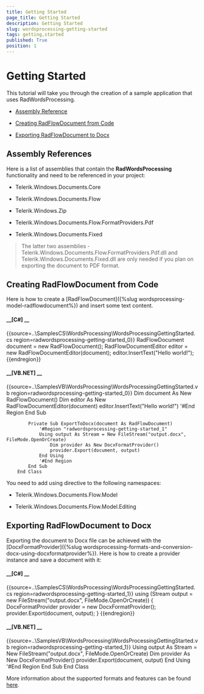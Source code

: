```yaml
---
title: Getting Started
page_title: Getting Started
description: Getting Started
slug: wordsprocessing-getting-started
tags: getting,started
published: True
position: 1
---
```


# Getting Started



This tutorial will take you through the creation of a sample application that uses RadWordsProcessing.
      

* [Assembly Reference](#assembly-references)

* [Creating RadFlowDocument from Code](#creating-radflowdocument-from-code)

* [Exporting RadFlowDocument to Docx](#exporting-radflowdocument-to-docx)

## Assembly References

Here is a list of assemblies that contain the __RadWordsProcessing__ functionality and need to be referenced in your project:
        

* Telerik.Windows.Documents.Core
            

* Telerik.Windows.Documents.Flow
            

* Telerik.Windows.Zip
            

* Telerik.Windows.Documents.Flow.FormatProviders.Pdf
            

* Telerik.Windows.Documents.Fixed
            

>The latter two assemblies - Telerik.Windows.Documents.Flow.FormatProviders.Pdf.dll and Telerik.Windows.Documents.Fixed.dll are only needed if you plan on exporting the document to PDF format.
          

## Creating RadFlowDocument from Code

Here is how to create a [RadFlowDocument]({%slug wordsprocessing-model-radflowdocument%}) and insert some text content.
        

#### __[C#] __

{{source=..\SamplesCS\WordsProcessing\WordsProcessingGettingStarted.cs region=radwordsprocessing-getting-started_0}}
	            RadFlowDocument document = new RadFlowDocument();
	            RadFlowDocumentEditor editor = new RadFlowDocumentEditor(document);
	            editor.InsertText("Hello world!");
	{{endregion}}



#### __[VB.NET] __

{{source=..\SamplesVB\WordsProcessing\WordsProcessingGettingStarted.vb region=radwordsprocessing-getting-started_0}}
	            Dim document As New RadFlowDocument()
	            Dim editor As New RadFlowDocumentEditor(document)
	            editor.InsertText("Hello world!")
	            '#End Region
	        End Sub
	
	        Private Sub ExportToDocx(document As RadFlowDocument)
	            '#Region "radwordsprocessing-getting-started_1"
	            Using output As Stream = New FileStream("output.docx", FileMode.OpenOrCreate)
	                Dim provider As New DocxFormatProvider()
	                provider.Export(document, output)
	            End Using
	            '#End Region
	        End Sub
	    End Class



You need to add using directive to the following namespaces:
        

* Telerik.Windows.Documents.Flow.Model
            

* Telerik.Windows.Documents.Flow.Model.Editing
            

## Exporting RadFlowDocument to Docx

Exporting the document to Docx file can be achieved with the [DocxFormatProvider]({%slug wordsprocessing-formats-and-conversion-docx-using-docxformatprovider%}). Here
          is how to create a provider instance and save a document with it:
        

#### __[C#] __

{{source=..\SamplesCS\WordsProcessing\WordsProcessingGettingStarted.cs region=radwordsprocessing-getting-started_1}}
	            using (Stream output = new FileStream("output.docx", FileMode.OpenOrCreate))
	            {
	                DocxFormatProvider provider = new DocxFormatProvider();
	                provider.Export(document, output);
	            }
	{{endregion}}



#### __[VB.NET] __

{{source=..\SamplesVB\WordsProcessing\WordsProcessingGettingStarted.vb region=radwordsprocessing-getting-started_1}}
	            Using output As Stream = New FileStream("output.docx", FileMode.OpenOrCreate)
	                Dim provider As New DocxFormatProvider()
	                provider.Export(document, output)
	            End Using
	            '#End Region
	        End Sub
	    End Class



More information about the supported formats and features can be found [here](b61690b2-afed-4616-be13-20a38078c066).
        
